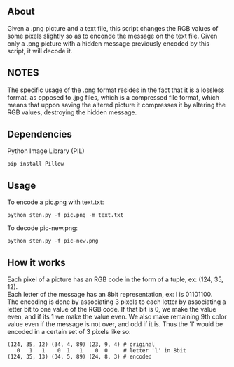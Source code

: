 ## About

Given a .png picture and a text file, this script changes the RGB values of some pixels slightly so as to enconde the message on the text file. Given only a .png picture with a hidden message previously encoded by this script, it will decode it.

## NOTES

The specific usage of the .png format resides in the fact that it is a lossless format, as opposed to  .jpg files, which is a compressed file format, which means that uppon saving the altered picture it compresses it by altering the RGB values, destroying the hidden message.

## Dependencies

Python Image Library (PIL)
```
pip install Pillow
```

## Usage

To encode a pic.png with text.txt:
```
python sten.py -f pic.png -m text.txt
```

To decode pic-new.png:
```
python sten.py -f pic-new.png
```

## How it works

Each pixel of a picture has an RGB code in the form of a tuple, ex: (124, 35, 12).\
Each letter of the message has an 8bit representation, ex: l is 01101100.\
The encoding is done by associating 3 pixels to each letter by associating a letter bit to one value of the RGB code. If that bit is 0, we make the value even, and if its 1 we make the value even. We also make remaining 9th color value even if the message is not over, and odd if it is. Thus the 'l' would  be encoded in a certain set of 3 pixels like so:

```
(124, 35, 12) (34, 4, 89) (23, 9, 4) # original
   0   1   1    0  1   1    0  0     # letter 'l' in 8bit
(124, 35, 13) (34, 5, 89) (24, 8, 3) # encoded
```
